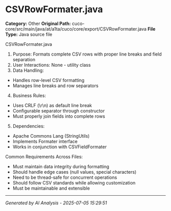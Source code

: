 # CSVRowFormater.java

**Category:** Other
**Original Path:** cuco-core/src/main/java/at/a1ta/cuco/core/export/CSVRowFormater.java
**File Type:** Java source file

CSVRowFormater.java
1. Purpose: Formats complete CSV rows with proper line breaks and field separation
2. User Interactions: None - utility class
3. Data Handling:
- Handles row-level CSV formatting
- Manages line breaks and row separators
4. Business Rules:
- Uses CRLF (\r\n) as default line break
- Configurable separator through constructor
- Must properly join fields into complete rows
5. Dependencies:
- Apache Commons Lang (StringUtils)
- Implements Formater interface
- Works in conjunction with CSVFieldFormater

Common Requirements Across Files:
- Must maintain data integrity during formatting
- Should handle edge cases (null values, special characters)
- Need to be thread-safe for concurrent operations
- Should follow CSV standards while allowing customization
- Must be maintainable and extensible

---
*Generated by AI Analysis - 2025-07-05 15:29:51*
